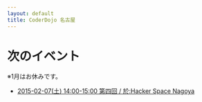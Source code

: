 ```yaml
---
layout: default
title: CoderDojo 名古屋
---
```



# 次のイベント

※1月はお休みです。

* [2015-02-07(土) 14:00-15:00 第四回 / 於:Hacker Space Nagoya](http://coderdojo-nagoya.doorkeeper.jp/events/19666)
